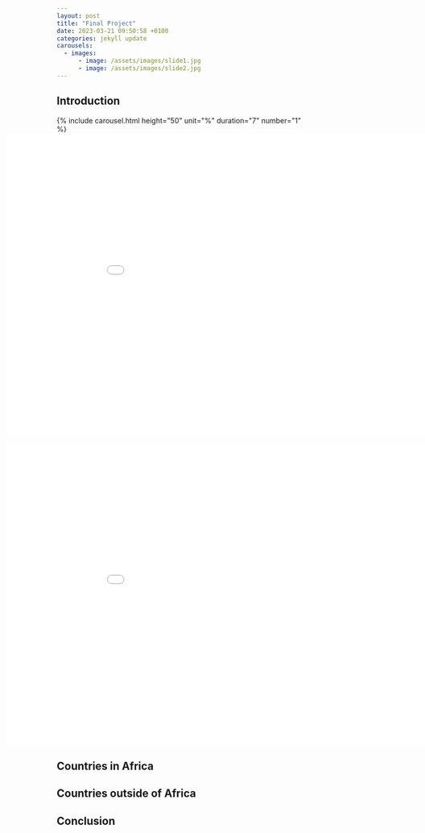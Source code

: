 ```yaml
---
layout: post
title: "Final Project"
date: 2023-03-21 09:50:58 +0100
categories: jekyll update
carousels:
  - images:
      - image: /assets/images/slide1.jpg
      - image: /assets/images/slide2.jpg
---
```


## Introduction

<div> {% include carousel.html height="50" unit="%" duration="7" number="1" %} </div>
<embed 
       type="text/html" 
       src="/assets/images/Average_happiness_2015_to_2022_comparison.html"
       width="1000"
       height="600"
       style="margin-left: -100px"
       >

<embed 
       type="text/html" 
       src="/assets/images/Average_life_expectancy_across_the_world.html"
       width="1000"
       height="600"
       style="margin-left: -100px"
       >

## Countries in Africa

## Countries outside of Africa

## Conclusion
